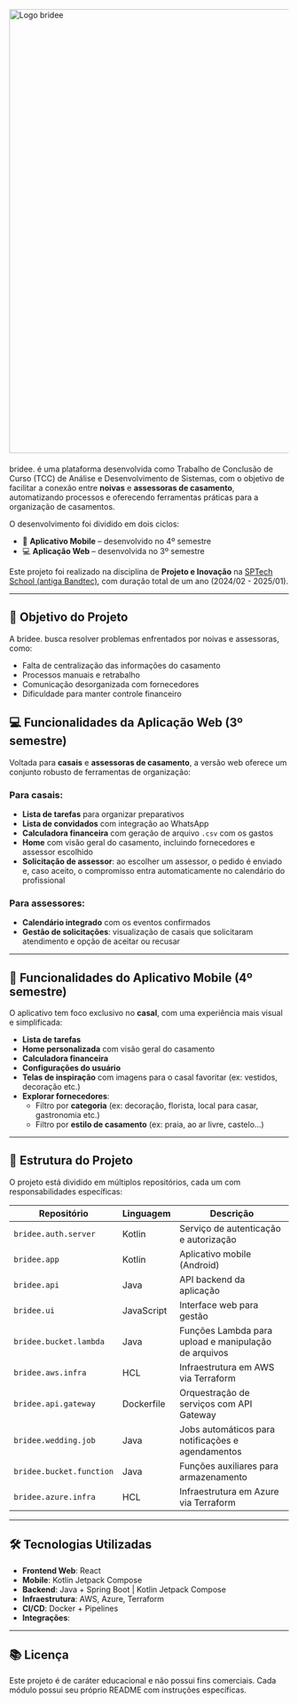 <img src="https://i.ibb.co/KxRRhC0f/bridee.png" alt="Logo bridee" style="width: 800px; display: block; margin: 0 auto 20px auto;" />

bridee. é uma plataforma desenvolvida como Trabalho de Conclusão de Curso (TCC) de Análise e Desenvolvimento de Sistemas, com o objetivo de facilitar a conexão entre **noivas** e **assessoras de casamento**, automatizando processos e oferecendo ferramentas práticas para a organização de casamentos.

O desenvolvimento foi dividido em dois ciclos:

- 📱 **Aplicativo Mobile** – desenvolvido no 4º semestre
- 💻 **Aplicação Web** – desenvolvida no 3º semestre

Este projeto foi realizado na disciplina de **Projeto e Inovação** na [SPTech School (antiga Bandtec)](https://www.sptech.school/), com duração total de um ano (2024/02 - 2025/01).

---
## 🎯 Objetivo do Projeto

A bridee. busca resolver problemas enfrentados por noivas e assessoras, como:

- Falta de centralização das informações do casamento
- Processos manuais e retrabalho
- Comunicação desorganizada com fornecedores
- Dificuldade para manter controle financeiro 

## 💻 Funcionalidades da Aplicação Web (3º semestre)

Voltada para **casais** e **assessoras de casamento**, a versão web oferece um conjunto robusto de ferramentas de organização:

### Para casais:
- **Lista de tarefas** para organizar preparativos
- **Lista de convidados** com integração ao WhatsApp
- **Calculadora financeira** com geração de arquivo `.csv` com os gastos
- **Home** com visão geral do casamento, incluindo fornecedores e assessor escolhido
- **Solicitação de assessor**: ao escolher um assessor, o pedido é enviado e, caso aceito, o compromisso entra automaticamente no calendário do profissional

### Para assessores:
- **Calendário integrado** com os eventos confirmados
- **Gestão de solicitações**: visualização de casais que solicitaram atendimento e opção de aceitar ou recusar

---

## 📱 Funcionalidades do Aplicativo Mobile (4º semestre)

O aplicativo tem foco exclusivo no **casal**, com uma experiência mais visual e simplificada:

- **Lista de tarefas**
- **Home personalizada** com visão geral do casamento
- **Calculadora financeira**
- **Configurações do usuário**
- **Telas de inspiração** com imagens para o casal favoritar (ex: vestidos, decoração etc.)
- **Explorar fornecedores**:
  - Filtro por **categoria** (ex: decoração, florista, local para casar, gastronomia etc.)
  - Filtro por **estilo de casamento** (ex: praia, ao ar livre, castelo...)

---


## 🧩 Estrutura do Projeto

O projeto está dividido em múltiplos repositórios, cada um com responsabilidades específicas:

| Repositório | Linguagem | Descrição |
|------------|-----------|--------------|
| `bridee.auth.server` | Kotlin | Serviço de autenticação e autorização |
| `bridee.app` | Kotlin | Aplicativo mobile (Android) |
| `bridee.api` | Java | API backend da aplicação |
| `bridee.ui` | JavaScript | Interface web para gestão |
| `bridee.bucket.lambda` | Java | Funções Lambda para upload e manipulação de arquivos |
| `bridee.aws.infra` | HCL | Infraestrutura em AWS via Terraform |
| `bridee.api.gateway` | Dockerfile |  Orquestração de serviços com API Gateway |
| `bridee.wedding.job` | Java |  Jobs automáticos para notificações e agendamentos |
| `bridee.bucket.function` | Java | Funções auxiliares para armazenamento |
| `bridee.azure.infra` | HCL |  Infraestrutura em Azure via Terraform |

---

## 🛠️ Tecnologias Utilizadas

- **Frontend Web**: React
- **Mobile**: Kotlin Jetpack Compose
- **Backend**: Java + Spring Boot | Kotlin Jetpack Compose
- **Infraestrutura**: AWS, Azure, Terraform
- **CI/CD**: Docker + Pipelines
- **Integrações**: 

---

## 📚 Licença
Este projeto é de caráter educacional e não possui fins comerciais.
Cada módulo possui seu próprio README com instruções específicas. 


